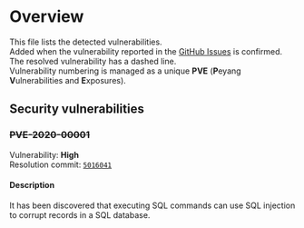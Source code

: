 # Overview

This file lists the detected vulnerabilities.  
Added when the vulnerability reported in the [GitHub Issues](https://github.com/peyang-Celeron/PeyangSuperbAntiCheat/issues) is confirmed.  
The resolved vulnerability has a dashed line.  
Vulnerability numbering is managed as a unique **PVE** (**P**eyang **V**ulnerabilities and **E**xposures).

## Security vulnerabilities

### ~~PVE-2020-00001~~

Vulnerability: **High**  
Resolution commit: [`5016041`](https://github.com/peyang-Celeron/PeyangSuperbAntiCheat/commit/5016041f3adb3081f774f15f010c744af8706119)  

#### Description

It has been discovered that executing SQL commands can use SQL injection to corrupt records in a SQL database.

